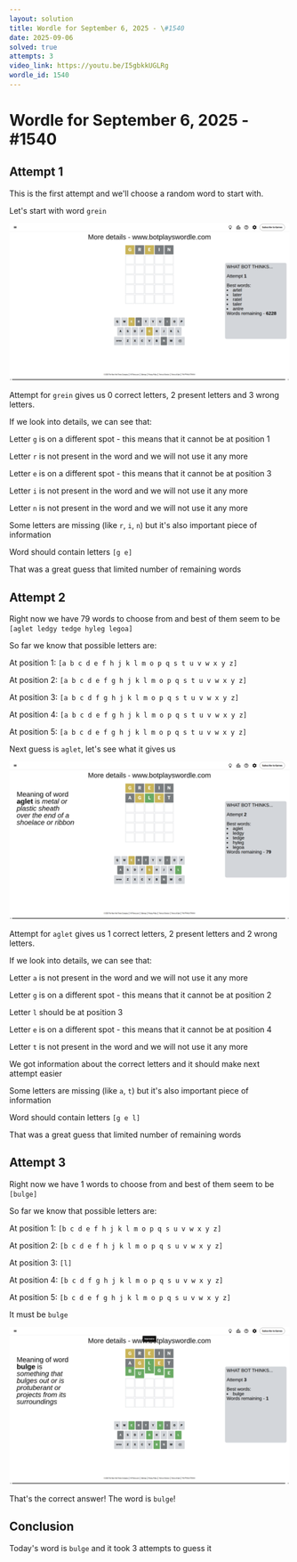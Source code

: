 ```yaml
---
layout: solution
title: Wordle for September 6, 2025 - \#1540
date: 2025-09-06
solved: true
attempts: 3
video_link: https://youtu.be/I5gbkkUGLRg
wordle_id: 1540
---
```


# Wordle for September 6, 2025 - \#1540

## Attempt 1

This is the first attempt and we'll choose a random word to start with.

Let's start with word `grein`

![Attempt 1](2025-09-06/attempt-1.png)

Attempt for `grein` gives us 0 correct letters, 2 present letters and 3 wrong letters.

If we look into details, we can see that:

Letter `g` is on a different spot - this means that it cannot be at position 1

Letter `r` is not present in the word and we will not use it any more

Letter `e` is on a different spot - this means that it cannot be at position 3

Letter `i` is not present in the word and we will not use it any more

Letter `n` is not present in the word and we will not use it any more

Some letters are missing (like `r`, `i`, `n`) but it's also important piece of information

Word should contain letters `[g e]`

That was a great guess that limited number of remaining words



## Attempt 2

Right now we have 79 words to choose from and best of them seem to be `[aglet ledgy tedge hyleg legoa]`

So far we know that possible letters are:

At position 1: `[a b c d e f h j k l m o p q s t u v w x y z]`

At position 2: `[a b c d e f g h j k l m o p q s t u v w x y z]`

At position 3: `[a b c d f g h j k l m o p q s t u v w x y z]`

At position 4: `[a b c d e f g h j k l m o p q s t u v w x y z]`

At position 5: `[a b c d e f g h j k l m o p q s t u v w x y z]`

Next guess is `aglet`, let's see what it gives us

![Attempt 2](2025-09-06/attempt-2.png)

Attempt for `aglet` gives us 1 correct letters, 2 present letters and 2 wrong letters.

If we look into details, we can see that:

Letter `a` is not present in the word and we will not use it any more

Letter `g` is on a different spot - this means that it cannot be at position 2

Letter `l` should be at position 3

Letter `e` is on a different spot - this means that it cannot be at position 4

Letter `t` is not present in the word and we will not use it any more

We got information about the correct letters and it should make next attempt easier

Some letters are missing (like `a`, `t`) but it's also important piece of information

Word should contain letters `[g e l]`

That was a great guess that limited number of remaining words



## Attempt 3

Right now we have 1 words to choose from and best of them seem to be `[bulge]`

So far we know that possible letters are:

At position 1: `[b c d e f h j k l m o p q s u v w x y z]`

At position 2: `[b c d e f h j k l m o p q s u v w x y z]`

At position 3: `[l]`

At position 4: `[b c d f g h j k l m o p q s u v w x y z]`

At position 5: `[b c d e f g h j k l m o p q s u v w x y z]`

It must be `bulge`

![Attempt 3](2025-09-06/attempt-3.png)

That's the correct answer! The word is `bulge`!

## Conclusion

Today's word is `bulge` and it took 3 attempts to guess it

